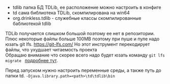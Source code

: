 + tdlib папка БД TDLib, ее расположение можно настроить в конфиге
+ td сама библиотека TDLib, скомпилирована на win64
+ org.drinkless.tdlib - служебные классы скомпилированные баблиотекой tdlib

TDLib получается слишком большой поэтому ее нет в репозитории. Плюс 
некоторые файлы больше 100MB поэтому при пуше и пуле 
надо юзать git lfs. https://git-lfs.com/ Но этот инструмент перекодирует 
файлы, что ухудшает читаемость проекта  
Обращаю внимание что скорее всего надо будет 
юзать команду ```git lfs migrate ``` [подробнее тут](https://github.com/git-lfs/git-lfs/blob/main/docs/man/git-lfs-migrate.adoc?utm_source=gitlfs_site&utm_medium=doc_man_migrate_link&utm_campaign=gitlfs).

Перед запуском нужно настроить переменные среды, а также путь до папки td.
```-Djava.library.path=<path>\td\tdlib\bin```

